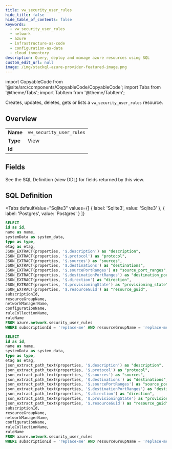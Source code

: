 ```yaml
--- 
title: vw_security_user_rules
hide_title: false
hide_table_of_contents: false
keywords:
  - vw_security_user_rules
  - network
  - azure
  - infrastructure-as-code
  - configuration-as-data
  - cloud inventory
description: Query, deploy and manage azure resources using SQL
custom_edit_url: null
image: /img/stackql-azure-provider-featured-image.png
---
```


import CopyableCode from '@site/src/components/CopyableCode/CopyableCode';
import Tabs from '@theme/Tabs';
import TabItem from '@theme/TabItem';

Creates, updates, deletes, gets or lists a <code>vw_security_user_rules</code> resource.

## Overview
<table><tbody>
<tr><td><b>Name</b></td><td><code>vw_security_user_rules</code></td></tr>
<tr><td><b>Type</b></td><td>View</td></tr>
<tr><td><b>Id</b></td><td><CopyableCode code="azure.network.vw_security_user_rules" /></td></tr>
</tbody></table>

## Fields

See the SQL Definition (view DDL) for fields returned by this view.

## SQL Definition

<Tabs
defaultValue="Sqlite3"
values={[
{ label: 'Sqlite3', value: 'Sqlite3' },
{ label: 'Postgres', value: 'Postgres' }
]}
>
<TabItem value="Sqlite3">

```sql
SELECT
id as id,
name as name,
systemData as system_data,
type as type,
etag as etag,
JSON_EXTRACT(properties, '$.description') as "description",
JSON_EXTRACT(properties, '$.protocol') as "protocol",
JSON_EXTRACT(properties, '$.sources') as "sources",
JSON_EXTRACT(properties, '$.destinations') as "destinations",
JSON_EXTRACT(properties, '$.sourcePortRanges') as "source_port_ranges",
JSON_EXTRACT(properties, '$.destinationPortRanges') as "destination_port_ranges",
JSON_EXTRACT(properties, '$.direction') as "direction",
JSON_EXTRACT(properties, '$.provisioningState') as "provisioning_state",
JSON_EXTRACT(properties, '$.resourceGuid') as "resource_guid",
subscriptionId,
resourceGroupName,
networkManagerName,
configurationName,
ruleCollectionName,
ruleName
FROM azure.network.security_user_rules
WHERE subscriptionId = 'replace-me' AND resourceGroupName = 'replace-me' AND networkManagerName = 'replace-me' AND configurationName = 'replace-me' AND ruleCollectionName = 'replace-me';
```

</TabItem>
<TabItem value="Postgres">

```sql
SELECT
id as id,
name as name,
systemData as system_data,
type as type,
etag as etag,
json_extract_path_text(properties, '$.description') as "description",
json_extract_path_text(properties, '$.protocol') as "protocol",
json_extract_path_text(properties, '$.sources') as "sources",
json_extract_path_text(properties, '$.destinations') as "destinations",
json_extract_path_text(properties, '$.sourcePortRanges') as "source_port_ranges",
json_extract_path_text(properties, '$.destinationPortRanges') as "destination_port_ranges",
json_extract_path_text(properties, '$.direction') as "direction",
json_extract_path_text(properties, '$.provisioningState') as "provisioning_state",
json_extract_path_text(properties, '$.resourceGuid') as "resource_guid",
subscriptionId,
resourceGroupName,
networkManagerName,
configurationName,
ruleCollectionName,
ruleName
FROM azure.network.security_user_rules
WHERE subscriptionId = 'replace-me' AND resourceGroupName = 'replace-me' AND networkManagerName = 'replace-me' AND configurationName = 'replace-me' AND ruleCollectionName = 'replace-me';
```

</TabItem>
</Tabs>
